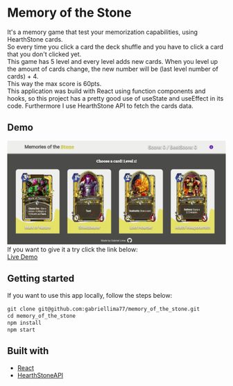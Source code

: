 # Memory of the Stone
It's a memory game that test your memorization capabilities, using HearthStone cards.<br/>
So every time you click a card the deck shuffle and you have to click a card that you don't clicked yet.<br />
This game has 5 level and every level adds new cards. When you level up the amount of cards change, the new number will be (last level number of cards) + 4.<br />
This way the max score is 60pts.<br />
This application was build with React using function components and hooks, so this project has a pretty good use of useState and useEffect in its code.
Furthermore I use HearthStone API to fetch the cards data.

## Demo
![Memory of the Stone Demo](demo.gif) <br />
If you want to give it a try click the link below: <br />
[Live Demo](https://gabriellima77.github.io/memory_of_the_stone/)

## Getting started
If you want to use this app locally, follow the steps below:<br />
```
git clone git@github.com:gabriellima77/memory_of_the_stone.git
cd memory_of_the_stone
npm install
npm start
```

## Built with
- [React](https://reactjs.org/)
- [HearthStoneAPI](https://hearthstoneapi.com/)
